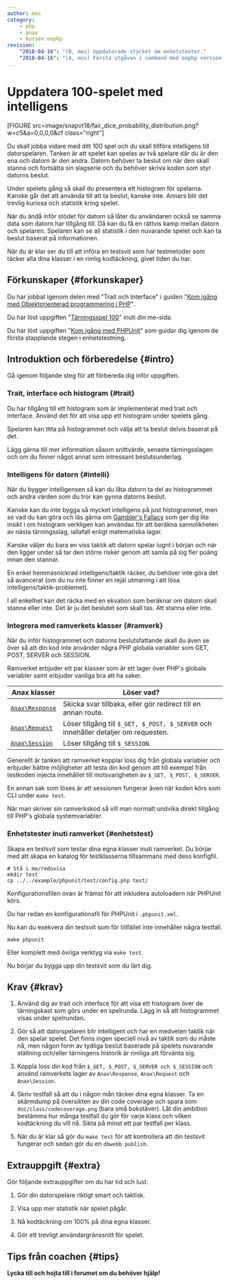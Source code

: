 ```yaml
---
author: mos
category:
    - php
    - anax
    - kursen oophp
revision:
    "2018-04-16": "(B, mos) Uppdaterade stycket om enhetstester."
    "2018-04-16": "(A, mos) Första utgåvan i samband med oophp version 4."
...
```

Uppdatera 100-spelet med intelligens
==================================

[FIGURE src=image/snapvt18/fair_dice_probability_distribution.png?w=c5&a=0,0,0,0&cf class="right"]

Du skall jobba vidare med ditt 100 spel och du skall tillföra intelligens till datorspelaren. Tanken är att spelet kan spelas av två spelare där du är den ena och datorn är den andra. Datorn behöver ta beslut om när den skall stanna och fortsätta sin slagserie och du behöver skriva koden som styr datorns beslut.

Under spelets gång så skall du presentera ett histogram för spelarna. Kanske går det att använda till att ta beslut, kanske inte. Annars blir det trevlig kuriosa och statistik kring spelet.

<!--more-->

När du ändå inför stödet för datorn så låter du användaren också se samma data som datorn har tillgång till. Då kan du få en rättvis kamp mellan datorn och spelaren. Spelaren kan se all statistik i den nuvarande spelet och kan ta beslut baserat på informationen.

När du är klar ser du till att införa en testsvit som har testmetoder som täcker alla dina klasser i en rimlig kodtäckning, givet tiden du har.



Förkunskaper {#forkunskaper}
-----------------------

Du har jobbat igenom delen med "Trait och Interface" i guiden "[Kom igång med Objektorienterad programmering i PHP](guide/kom-igang-med-objektorienterad-programmering-i-php)".

Du har löst uppgiften "[Tärningsspel 100](uppgift/tarningsspel-100)" inuti din me-sida.

Du har löst uppgiften "[Kom igång med PHPUnit](uppgift/kom-igang-med-phpunit)" som guidar dig igenom de första stapplande stegen i enhetstestning.



Introduktion och förberedelse {#intro}
-----------------------

Gå igenom följande steg för att förbereda dig inför uppgiften.

<!--
[YOUTUBE src="XXX" playlist="PLKtP9l5q3ce9TiwWWXidbhCgrNVCC-lar" width=700 caption="Mikael visar hur du jobbar igenom övningen."]
-->


<!--
Gör även enhetstestning på tärningsspelet?

Integrera "Gissa mitt nummer" med ramverkets klasser".
    * redirect
    * egen Game-klass
    * ej direkt access till GET, POST, SESSION

Låt stud integrera sitt eget spel med ramverkets klasser.

Inför enhetstestning, visa genom spelet "Gissa mitt nummer" och låt studenten skapa enhetstester till sitt egna spel.
-->



### Trait, interface och histogram {#trait}

Du har tillgång till ett histogram som är implementerat med trait och interface. Använd det för att visa upp ett histogram under spelets gång. 

Spelaren kan titta på histogrammet och välja att ta beslut delvis baserat på det. 

Lägg gärna till mer information såsom snittvärde, senaste tärningsslagen och om du finner något annat som intressant beslutsunderlag.



### Intelligens för datorn {#intelli}

När du bygger intelligensen så kan du låta datorn ta del av histogrammet och andra värden som du tror kan gynna datorns beslut.

Kanske kan du inte bygga så mycket intelligens på just histogrammet, men se vad du kan göra och läs gärna om [Gambler's Fallacy](https://en.wikipedia.org/wiki/Gambler%27s_fallacy) som ger dig lite insikt i om histogram verkligen kan användas för att beräkna sannolikheten av nästa tärningsslag, iallafall enligt matematiska lagar.

Kanske väljer du bara en viss taktik att datorn spelar lugnt i början och när den ligger under så tar den större risker genom att samla på sig fler poäng innan den stannar.

En enkel hemmasnickrad intelligens/taktik räcker, du behöver inte göra det så avancerat (om du nu inte finner en rejäl utmaning i att lösa intelligens/taktik-problemet).

I all enkelhet kan det räcka med en ekvation som beräknar om datorn skall stanna eller inte. Det är ju det beslutet som skall tas. Att stanna eller inte.



### Integrera med ramverkets klasser {#ramverk}

När du inför histogrammet och datorns beslutsfattande skall du även se över så att din kod inte använder några PHP globala variabler som GET, POST, SERVER och SESSION.

Ramverket erbjuder ett par klasser som är ett lager över PHP's globala variabler samt erbjuder vanliga bra att ha saker.

| Anax klasser | Löser vad? |
|--------------|------------|
| [`Anax\Response`](https://github.com/canax/response/blob/master/src/Response/ResponseUtility.php) | Skicka svar tillbaka, eller gör redirect till en annan route. |
| [`Anax\Request`](https://github.com/canax/request/blob/master/src/Request/Request.php) | Löser tillgång till `$_GET, $_POST, $_SERVER` och innehåller detaljer om requesten. |
| [`Anax\Session`](https://github.com/canax/session/blob/master/src/Session/Session.php) | Löser tillgång till `$_SESSION`. |

Generellt är tanken att ramverket kopplar loss dig från globala variabler och erbjuder bättre möjligheter att testa din kod genom att till exempel från testkoden injecta innehållet till motsvarigheten av `$_GET, $_POST, $_SERVER`.

En annan sak som löses är att sessionen fungerar även när koden körs som CLI under `make test`.

När man skriver sin ramverkskod så vill man normalt undvika direkt tillgång till PHP's globala systemvariabler.



### Enhetstester inuti ramverket {#enhetstest}

Skapa en testsvit som testar dina egna klasser inuti ramverket. Du börjar med att skapa en katalog för testklasserna tillsammans med dess konfigfil.

```text
# Stå i me/redovisa
mkdir test
cp ../../example/phpunit/test/config.php test/
```

Konfigurationsfilen ovan är främst för att inkludera autoloadern när PHPUnit körs.

Du har redan en konfigurationsfil för PHPUnit i `.phpunit.xml`.

Nu kan du exekvera din testsvit som för tillfället inte innehåller några testfall.

```text
make phpunit
```

Eller komplett med övriga verktyg via `make test`.

Nu börjar du bygga upp din testsvit som du lärt dig.



Krav {#krav}
-----------------------

1. Använd dig av trait och interface för att visa ett histogram över de tärningskast som görs under en spelrunda. Lägg in så att histogrammet visas under spelrundan.

1. Gör så att datorspelaren blir intelligent och har en medveten taktik när den spelar spelet. Det finns ingen speciell nivå av taktik som du måste nå, men någon form av tydliga beslut baserade på spelets nuvarande ställning och/eller tärningens historik är rimliga att förvänta sig.

1. Koppla loss din kod från `$_GET, $_POST, $_SERVER och $_SESSION` och använd ramverkets lager av `Anax\Response`, `Anax\Request` och `Anax\Session`.

1. Skriv testfall så att du i någon mån täcker dina egna klasser. Ta en skärmdump på översikten av din code coverage och spara som `doc/class/codecoverage.png` (bara små bokstäver). Låt din ambition bestämma hur många testfall du gör för varje klass och vilken kodtäckning du vill nå. Sikta på minst ett par testfall per klass.

1. När du är klar så gör du `make test` för att kontrollera att din testsvit fungerar och sedan gör du en `dbwebb publish`.



Extrauppgift {#extra}
-----------------------

Gör följande extrauppgifter om du har tid och lust.

1. Gör din datorspelare riktigt smart och taktisk.

1. Visa upp mer statistik när spelet pågår. 

1. Nå kodtäckning om 100% på dina egna klasser.

1. Gör ett trevligt användargränssnitt för spelet.



Tips från coachen {#tips}
-----------------------

**Lycka till och hojta till i forumet om du behöver hjälp!**
